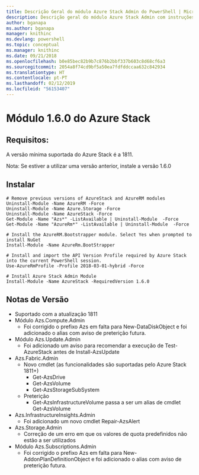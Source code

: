 ```yaml
---
title: Descrição Geral do módulo Azure Stack Admin do PowerShell | Microsoft Docs
description: Descrição geral do módulo Azure Stack Admin com instruções para instalação e configuração.
author: bganapa
ms.author: bganapa
manager: knithinc
ms.devlang: powershell
ms.topic: conceptual
ms.manager: knithinc
ms.date: 09/21/2018
ms.openlocfilehash: b0e85bec82b9b7c876b2bbf337b603c8d68cf6a3
ms.sourcegitcommit: 2054a8f74cd9bf5a50ea7fdfddccaa632c842934
ms.translationtype: HT
ms.contentlocale: pt-PT
ms.lasthandoff: 02/12/2019
ms.locfileid: "56153407"
---
```

# <a name="azure-stack-module-160"></a>Módulo 1.6.0 do Azure Stack

## <a name="requirements"></a>Requisitos:
A versão mínima suportada do Azure Stack é a 1811.

Nota: Se estiver a utilizar uma versão anterior, instale a versão 1.6.0

## <a name="install"></a>Instalar
```
# Remove previous versions of AzureStack and AzureRM modules
Uninstall-Module -Name AzureRM -Force
Uninstall-Module -Name Azure.Storage -Force
Uninstall-Module -Name AzureStack -Force
Get-Module -Name "Azs*" -ListAvailable | Uninstall-Module  -Force 
Get-Module -Name "AzureRm*" -ListAvailable | Uninstall-Module  -Force

# Install the AzureRM.Bootstrapper module. Select Yes when prompted to install NuGet
Install-Module -Name AzureRm.BootStrapper

# Install and import the API Version Profile required by Azure Stack into the current PowerShell session.
Use-AzureRmProfile -Profile 2018-03-01-hybrid -Force

# Install Azure Stack Admin Module
Install-Module -Name AzureStack -RequiredVersion 1.6.0
```

## <a name="release-notes"></a>Notas de Versão
* Suportado com a atualização 1811
* Módulo Azs.Compute.Admin
    * Foi corrigido o prefixo Azs em falta para New-DataDiskObject e foi adicionado o alias com aviso de preterição futura.
* Módulo Azs.Update.Admin
    * Foi adicionado um aviso para recomendar a execução de Test-AzureStack antes de Install-AzsUpdate
* Azs.Fabric.Admin
    * Novo cmdlet (as funcionalidades são suportadas pelo Azure Stack 1811+)
        * Get-AzsDrive
        * Get-AzsVolume
        * Get-AzsStorageSubSystem
    * Preterição
        * Get-AzsInfrastructureVolume passa a ser um alias de cmdlet Get-AzsVolume
* Azs.InfrastructureInsights.Admin
    *  Foi adicionado um novo cmdlet Repair-AzsAlert
* Azs.Storage.Admin
    * Correção de um erro em que os valores de quota predefinidos não estão a ser utilizados
* Módulo Azs.Subscriptions.Admin
    * Foi corrigido o prefixo Azs em falta para New-AddonPlanDefinitionObject e foi adicionado o alias com aviso de preterição futura.
